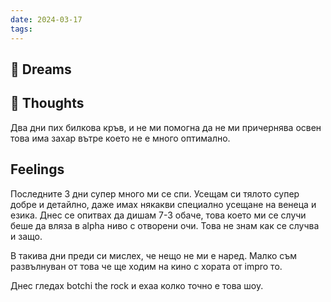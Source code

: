 ```yaml
---
date: 2024-03-17
tags:
---
```


## 💭 Dreams

## 🤔 Thoughts 
Два дни пих билкова кръв, и не ми помогна да не ми причернява освен това има захар вътре което не е много оптимално.
## Feelings 
Последните 3 дни супер много ми се спи. Усещам си тялото супер добре и детайлно, даже имах някакви специално усещане на венеца и езика. 
Днес се опитвах да дишам 7-3 обаче, това което ми се случи беше да вляза в alpha ниво с отворени очи. Това не знам как се случва и защо. 

В такива дни преди си мислех, че нещо не ми е наред. Малко съм развълнуван от това че ще ходим на кино с хората от impro то. 

Днес гледах botchi the rock и ехаа колко точно е това шоу.
